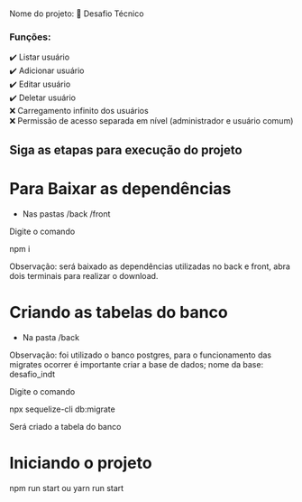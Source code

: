 #
Nome do projeto: 
🚀 Desafio Técnico

### Funções: 
✔️ Listar usuário <br />
✔️ Adicionar usuário <br />
✔️ Editar usuário <br />
✔️ Deletar usuário <br />
❌ Carregamento infinito dos usuários <br />
❌ Permissão de acesso separada em nível (administrador e usuário comum) <br />

## Siga as etapas para execução do projeto


# Para Baixar as dependências 
- Nas pastas 
/back
/front

Digite o comando

npm i


Observação: será baixado as dependências utilizadas no back e front, abra dois terminais para realizar o download.

# Criando as tabelas do banco
- Na pasta
/back


Observação: foi utilizado o banco postgres, para o funcionamento das migrates ocorrer é importante criar a base de dados;
nome da base: desafio_indt

Digite o comando

npx sequelize-cli db:migrate

Será criado a tabela do banco




# Iniciando o projeto
npm run start
ou
yarn run start